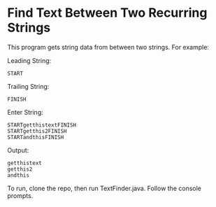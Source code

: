 # Find Text Between Two Recurring Strings

This program gets string data from between two strings. For example:

Leading String:
```
START
```
Trailing String:
```
FINISH
```
Enter String:
```
STARTgetthistextFINISH
STARTgetthis2FINISH
STARTandthisFINISH
```
Output: 
```
getthistext
getthis2
andthis
```

To run, clone the repo, then run TextFinder.java. Follow the console prompts.
